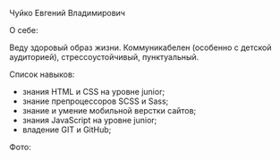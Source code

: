 Чуйко Евгений Владимирович 

О себе:

Веду здоровый образ жизни. Коммуникабелен (особенно с детской аудиторией), стрессоустойчивый, пунктуальный. 

Список навыков:

- знания HTML и CSS на уровне junior;
- знание препроцессоров SCSS и Sass;
- знание и умение мобильной верстки сайтов;
- знания JavaScript на уровне junior;
- владение GIT и GitHub;

Фото: 





